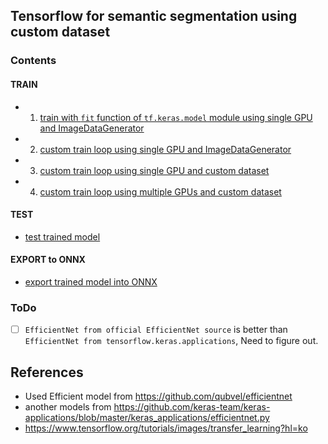## Tensorflow for semantic segmentation using custom dataset

### Contents

#### TRAIN

- 1. <a href="https://github.com/wonchul-kim/tf_classification/blob/master/1_train_fit.py">train with `fit` function of `tf.keras.model` module using single GPU and ImageDataGenerator</a>

- 2. <a href="https://github.com/wonchul-kim/tf_classification/blob/master/2_train_fit_multigpu.py">custom train loop using single GPU and ImageDataGenerator</a>

- 3. <a href="https://github.com/wonchul-kim/tf_classification/blob/master/3_train_loop.py">custom train loop using single GPU and custom dataset</a>

- 4. <a href="https://github.com/wonchul-kim/tf_classification/blob/master/4_train_loop_multigpu.py">custom train loop using multiple GPUs and custom dataset</a>

#### TEST

- <a href="https://github.com/wonchul-kim/tf_classification/blob/master/test.py">test trained model</a>

#### EXPORT to ONNX

- <a href="https://github.com/wonchul-kim/tf_classification/blob/master/export.py">export trained model into ONNX</a>

### ToDo

- [ ] `EfficientNet from official EfficientNet source` is better than `EfficientNet from tensorflow.keras.applications`, Need to figure out.

## References

- Used Efficient model from https://github.com/qubvel/efficientnet
- another models from https://github.com/keras-team/keras-applications/blob/master/keras_applications/efficientnet.py
- https://www.tensorflow.org/tutorials/images/transfer_learning?hl=ko

